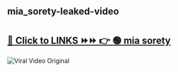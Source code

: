 
 ## mia_sorety-leaked-video 

# <h2><a href="https://clipsfans.com/mia_sorety&ref=git">🔗 Click to LINKS ⏩⏩ 👉 🟢 mia sorety </a></h2>

<a href="https://clipsfans.com/mia_sorety&ref=git" rel="nofollow" data-target="animated-image.originalLink"><img src="https://i.ibb.co.com/xMMVF88/686577567.gif" alt="Viral Video Original" style="max-width: 100%; display: inline-block;" data-target="animated-image.originalImage"></a>
